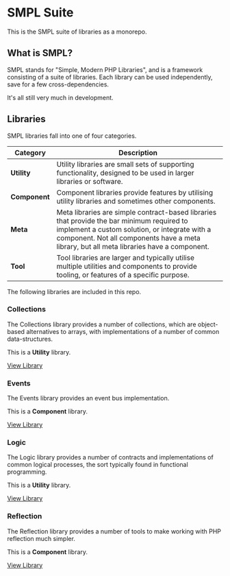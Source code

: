 # SMPL Suite

This is the SMPL suite of libraries as a monorepo.

## What is SMPL?

SMPL stands for "Simple, Modern PHP Libraries",
and is a framework consisting of a suite of libraries.
Each library can be used independently, save for a few cross-dependencies.

It's all still very much in development.

## Libraries

SMPL libraries fall into one of four categories.

| Category      | Description                                                                                                                                                                                                                              |
|---------------|------------------------------------------------------------------------------------------------------------------------------------------------------------------------------------------------------------------------------------------|
| **Utility**   | Utility libraries are small sets of supporting functionality, designed to be used in larger libraries or software.                                                                                                                       |
| **Component** | Component libraries provide features by utilising utility libraries and sometimes other components.                                                                                                                                      |
| **Meta**      | Meta libraries are simple contract-based libraries that provide the bar minimum required to implement a custom solution, or integrate with a component. Not all components have a meta library, but all meta libraries have a component. |
| **Tool**      | Tool libraries are larger and typically utilise multiple utilities and components to provide tooling, or features of a specific purpose.                                                                                                 |

The following libraries are included in this repo.

### Collections

The Collections library provides a number of collections,
which are object-based alternatives to arrays, with implementations of a number of common data-structures.

This is a **Utility** library.

[View Library](./libraries/collections)

### Events

The Events library provides an event bus implementation.

This is a **Component** library.

[View Library](./libraries/events)

### Logic

The Logic library provides a number of contracts and implementations of common logical processes,
the sort typically found in functional programming.

This is a **Utility** library.

[View Library](./libraries/logic)

### Reflection

The Reflection library provides a number of tools to make working with PHP reflection much simpler.

This is a **Component** library.

[View Library](./libraries/reflection)
